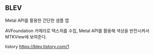 ## BLEV
Metal API를 활용한 간단한 샘플 앱

AVFoundation 카메라로 텍스처를 수집, Metal API를 활용해 색상을 반전시켜서 MTKView에 보여준다.

tistory
https://blev.tistory.com/1
